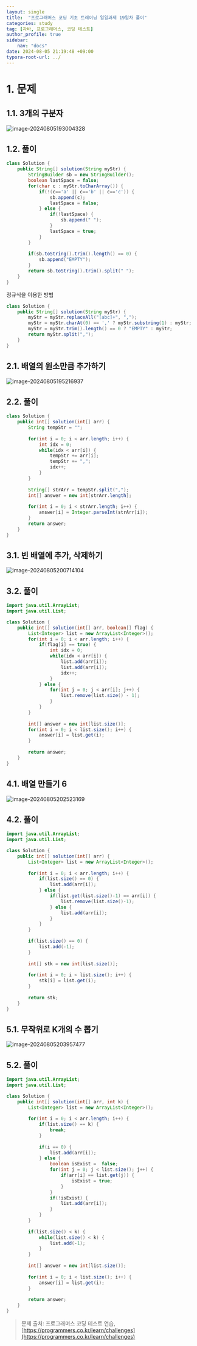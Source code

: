 ```yaml
---
layout: single
title:  "프로그래머스 코딩 기초 트레이닝 일일과제 19일차 풀이"
categories: study
tag: [자바, 프로그래머스, 코딩 테스트]
author_profile: true
sidebar:
    nav: "docs"
date: 2024-08-05 21:19:48 +09:00
typora-root-url: ../
---
```








# 1. 문제



## 1.1. 3개의 구분자

![image-20240805193004328](/images/2024-08-04-practice-programmers-19/image-20240805193004328.png)



## 1.2. 풀이

```java
class Solution {
    public String[] solution(String myStr) {
    	StringBuilder sb = new StringBuilder();
    	boolean lastSpace = false;
    	for(char c : myStr.toCharArray()) {
    		if(!(c=='a' || c=='b' || c=='c')) {
    			sb.append(c);
    			lastSpace = false;
    		} else {
    			if(!lastSpace) {
    				sb.append(" ");
    			}
    			lastSpace = true;
    		}
    	}
    	
    	if(sb.toString().trim().length() == 0) {
    		sb.append("EMPTY");
    	}
    	return sb.toString().trim().split(" ");
    }
}
```



정규식을 이용한 방법

```java
class Solution {
    public String[] solution(String myStr) {
    	myStr = myStr.replaceAll("[abc]+", ",");
    	myStr = myStr.charAt(0) == ',' ? myStr.substring(1) : myStr;
    	myStr = myStr.trim().length() == 0 ? "EMPTY" : myStr;
    	return myStr.split(",");
    }
}
```







## 2.1. 배열의 원소만큼 추가하기

![image-20240805195216937](/images/2024-08-04-practice-programmers-19/image-20240805195216937.png)



## 2.2. 풀이

```java
class Solution {
    public int[] solution(int[] arr) {
    	String tempStr = "";
    	
    	for(int i = 0; i < arr.length; i++) {
    		int idx = 0;
    		while(idx < arr[i]) {
    			tempStr += arr[i];
    			tempStr += ",";
    			idx++;
    		}
    	}
    	
    	String[] strArr = tempStr.split(",");
    	int[] answer = new int[strArr.length];
    	
    	for(int i = 0; i < strArr.length; i++) {
    		answer[i] = Integer.parseInt(strArr[i]);
    	}
    	return answer;
    }
}
```





## 3.1. 빈 배열에 추가, 삭제하기

![image-20240805200714104](/images/2024-08-04-practice-programmers-19/image-20240805200714104.png)



## 3.2. 풀이

```java
import java.util.ArrayList;
import java.util.List;

class Solution {
    public int[] solution(int[] arr, boolean[] flag) {
    	List<Integer> list = new ArrayList<Integer>();
    	for(int i = 0; i < arr.length; i++) {
    		if(flag[i] == true) {
    			int idx = 0;
    			while(idx < arr[i]) {
    				list.add(arr[i]);
    				list.add(arr[i]);
    				idx++;
    			}
			} else {
				for(int j = 0; j < arr[i]; j++) {
					list.remove(list.size() - 1);
				}
			}
    	}
    	
    	int[] answer = new int[list.size()];
    	for(int i = 0; i < list.size(); i++) {
    		answer[i] = list.get(i);
    	}
    	
    	return answer;
    }
}
```





## 4.1. 배열 만들기 6

![image-20240805202523169](/images/2024-08-04-practice-programmers-19/image-20240805202523169.png)



## 4.2. 풀이

```java
import java.util.ArrayList;
import java.util.List;

class Solution {
    public int[] solution(int[] arr) {
    	List<Integer> list = new ArrayList<Integer>();
    	
    	for(int i = 0; i < arr.length; i++) {
    		if(list.size() == 0) { 
    			list.add(arr[i]);
    		} else {
    			if(list.get(list.size()-1) == arr[i]) {
    				list.remove(list.size()-1);
    			} else {
    				list.add(arr[i]);
    			}
    		}
    	}
    	
    	if(list.size() == 0) {
    		list.add(-1);
    	}
    	
    	int[] stk = new int[list.size()];
    	
    	for(int i = 0; i < list.size(); i++) {
    		stk[i] = list.get(i);
    	}
    	
    	return stk;
    }
}
```





## 5.1. 무작위로 K개의 수 뽑기

![image-20240805203957477](/images/2024-08-04-practice-programmers-19/image-20240805203957477.png)



## 5.2. 풀이

```java
import java.util.ArrayList;
import java.util.List;

class Solution {
    public int[] solution(int[] arr, int k) {
    	List<Integer> list = new ArrayList<Integer>();
    	
    	for(int i = 0; i < arr.length; i++) {
    		if(list.size() == k) {
    			break;
    		}
    		
    		if(i == 0) {
    			list.add(arr[i]);
    		} else {
    			boolean isExist =  false;
    			for(int j = 0; j < list.size(); j++) {
    				if(arr[i] == list.get(j)) {
    					isExist = true;
    				}
    			}
    			if(!isExist) {
    				list.add(arr[i]);
    			}
    		}
    	}
    	
    	if(list.size() < k) {
    		while(list.size() < k) {
    			list.add(-1);
    		}
    	}
    	
    	int[] answer = new int[list.size()];
    	
    	for(int i = 0; i < list.size(); i++) {
    		answer[i] = list.get(i);
    	}
    	
    	return answer;
    }
}
```





> 문제 출처: 프로그래머스 코딩 테스트 연습, [https://programmers.co.kr/learn/challenges](https://programmers.co.kr/learn/challenges)

